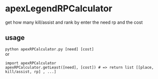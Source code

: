 # apexLegendRPCalculator
get how many kill/assist and rank by enter the need rp and the cost
  
## usage
`python apexRPCalculator.py [need] [cost]`  
or  
```python:example
import apexRPCalculator  
apexRPCalculator.getLeast([need], [cost]) # => return list [[place, kill/assist, rp] , ...]  
